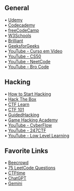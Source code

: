 ## General
• [Udemy](https://www.udemy.com/)  
• [Codecademy](https://www.codecademy.com/)  
• [freeCodeCamp](https://www.freecodecamp.org/)  
• [W3Schools](https://www.w3schools.com/)  
• [Brilliant](https://brilliant.org/)  
• [GeeksforGeeks](https://www.geeksforgeeks.org/)  
• [YouTube - Curso em Vídeo](https://www.youtube.com/@CursoemVideo)  
• [YouTube - CS50](https://www.youtube.com/@cs50)  
• [YouTube - NeetCode](https://www.youtube.com/@NeetCode)  
• [YouTube - Bro Code](https://www.youtube.com/@BroCodez)  

## Hacking
• [How to Start Hacking](https://www.reddit.com/r/hacking/comments/a3oicn/how_to_start_hacking_the_ultimate_two_path_guide/)  
• [Hack The Box](https://www.hackthebox.com/)  
• [CTF Learn](https://ctflearn.com/)  
• [CTF 101](https://ctf101.org/)  
• [GuidedHacking](https://guidedhacking.com/)  
• [Game Hacking Academy](https://gamehacking.academy/)  
• [YouTube - CyberFlow](https://www.youtube.com/@CyberFlow10)  
• [YouTube - 247CTF](https://www.youtube.com/@247CTF)  
• [YouTube - Low Level Learning](https://www.youtube.com/@LowLevelLearning)

## Favorite Links
• [Beecrowd](https://judge.beecrowd.com/pt/login?redirect=%2Fpt)  
• [75 LeetCode Questions](https://leetcode.com/discuss/general-discussion/460599/blind-75-leetcode-questions)  
• [CTFtime](https://ctftime.org/)  
• [ChatGPT](https://chat.openai.com/)  
• [Gemini](https://gemini.google.com/app?hl=pt)
